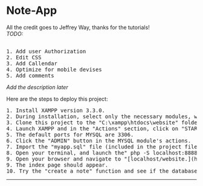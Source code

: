 # Note-App
All the credit goes to Jeffrey Way, thanks for the tutorials! <br>
*TODO:*

<pre>   
1. Add user Authorization
2. Edit CSS
3. Add Callendar
4. Optimize for mobile devises
5. Add comments
</pre>


*Add the description later*



Here are the steps to deploy this project:
<pre>
1. Install XAMPP version 3.3.0.
2. During installation, select only the necessary modules, with the exception of PHP, choose mySQL as the additional module.
3. Clone this project to the "C:\xampp\htdocs\website" folder.
4. Launch XAMPP and in the "Actions" section, click on "START" for both the APACHE and MYSQL modules.
5. The default ports for MYSQL are 3306.
6. Click the "ADMIN" button in the MYSQL module's actions.
7. Import the "myapp.sql" file (included in the project files).
8. Open your terminal, and launch the" php -S localhost:8888" 
9. Open your browser and navigate to "[localhost/website.](http://localhost:8888/)"
9. The index page should appear.
10. Try the "create a note" function and see if the database will update.
</pre>
<hr>

